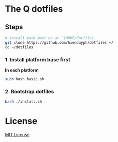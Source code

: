 # The Q dotfiles

## Steps
```bash
# install path must be at `$HOME/dotfiles`
git clone https://github.com/hienduyph/dotfiles ~/
cd ~/dotfiles
```

### 1. Install platform base first
**In each platform**
```bash
sudo bash basic.sh

```

### 2. Bootstrap dotfiles
```bash
bash ./install.sh
```

# License
[MIT License](LICENSE)

